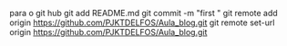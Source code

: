 para o git hub
git add README.md
git commit -m "first "
git remote add origin https://github.com/PJKTDELFOS/Aula_blog.git
git remote set-url origin https://github.com/PJKTDELFOS/Aula_blog.git